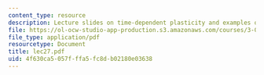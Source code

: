 ```yaml
---
content_type: resource
description: Lecture slides on time-dependent plasticity and examples of creep failure.
file: https://ol-ocw-studio-app-production.s3.amazonaws.com/courses/3-032-mechanical-behavior-of-materials-fall-2007/4f630ca5057fffa5fc8db02180e03638_lec27.pdf
file_type: application/pdf
resourcetype: Document
title: lec27.pdf
uid: 4f630ca5-057f-ffa5-fc8d-b02180e03638
---
```


